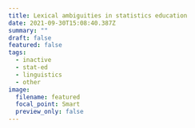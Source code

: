 ```yaml
---
title: Lexical ambiguities in statistics education
date: 2021-09-30T15:08:40.387Z
summary: ""
draft: false
featured: false
tags:
  - inactive
  - stat-ed
  - linguistics
  - other
image:
  filename: featured
  focal_point: Smart
  preview_only: false
---
```

